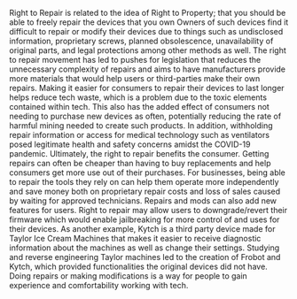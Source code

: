 Right to Repair is related to the idea of Right to Property; that you should be able to freely repair the devices that you own Owners of such devices find it difficult to repair or modify their devices due to things such as undisclosed information, proprietary screws, planned obsolescence, unavailability of original parts, and legal protections among other methods as well. The right to repair movement has led to pushes for legislation that reduces the unnecessary complexity of repairs and aims to have manufacturers provide more materials that would help users or third-parties make their own repairs. Making it easier for consumers to repair their devices to last longer helps reduce tech waste, which is a problem due to the toxic elements contained within tech. This also has the added effect of consumers not needing to purchase new devices as often, potentially reducing the rate of harmful mining needed to create such products. In addition, withholding repair information or access for medical technology such as ventilators posed legitimate health and safety concerns amidst the COVID-19 pandemic. Ultimately, the right to repair benefits the consumer. Getting repairs can often be cheaper than having to buy replacements and help consumers get more use out of their purchases. For businesses, being able to repair the tools they rely on can help them operate more independently and save money both on proprietary repair costs and loss of sales caused by waiting for approved technicians. Repairs and mods can also add new features for users. Right to repair may allow users to downgrade/revert their firmware which would enable jailbreaking for more control of and uses for their devices. As another example, Kytch is a third party device made for Taylor Ice Cream Machines that makes it easier to receive diagnostic information about the machines as well as change their settings. Studying and reverse engineering Taylor machines led to the creation of Frobot and Kytch, which provided functionalities the original devices did not have. Doing repairs or making modifications is a way for people to gain experience and comfortability working with tech.